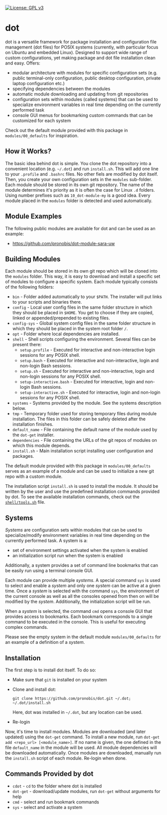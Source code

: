 [![License: GPL v3](https://img.shields.io/badge/License-GPL%20v3-blue.svg)](http://www.gnu.org/licenses/gpl-3.0)

# dot

dot is a versatile framework for package installation and configuration file management (dot files) for POSIX systems (currently, with particular focus on Ubuntu and embedded Linux). Designed to support wide range of custom configurations, yet making package and dot file installation clean and easy. Offers:
* modular architecture with modules for specific configuration sets (e.g. public terminal-only configuration, public desktop configuration, private laptop configuration etc.)
* specifying dependencies between the modules
* automatic module downloading and updating from git repositories
* configuration sets within modules (called systems) that can be used to specialize environment variables in real time depending on the currently performed task
* console GUI menus for bookmarking custom commands that can be customized for each system

Check out the default module provided with this package in `modules/00_defaults` for inspiration.


## How it Works?

The basic idea behind dot is simple. You clone the dot repository into a convenient location (e.g. `~/.dot`) and run `install.sh`. This will add one line to your `.profile` and `.bashrc` files. No other fiels are modified by dot itself. Then, you create your own configuration sets in the `modules` sub-folder. Each module should be stored in its own git repository. The name of the module determines it's priority as it is often the case for Linux `.d` folders. Using number prefixes such as `10_dot-module-my` is a good idea. Every module placed in the `modules` folder is detected and used automatically.


## Module Examples

The following public modules are available for dot and can be used as an example:
* https://github.com/pronobis/dot-module-sara-uw


## Building Modules

Each module should be stored in its own git repo which will be cloned into the `modules` folder. This way, it is easy to download and install a specific set of modules to configure a specific system. Each module typically consists of the following folders:
* `bin` - Folder added automatically to your `$PATH`. The installer will put links to your scripts and binaries there.
* `config` - Local user config files in the same folder structure in which they should be placed in `$HOME`. You get to choose if they are copied, linked or appended/prepended to existing files.
* `config-sys` - Global system config files in the same folder structure in which they should be placed in the system root folder `/`.
* `opt` - Folder where local dependencies are installed.
* `shell` - Shell scripts configuring the environment. Several files can be present there:
    * `setup.profile` - Executed for interactive and non-interactive login sessions for any POSIX shell.
    * `setup.bash` - Executed for interactive and non-interactive, login and non-login Bash sessions.
    * `setup.sh` - Executed for interactive and non-interactive, login and non-login sessions for any POSIX shell.
    * `setup-interactive.bash` - Executed for interactive, login and non-login Bash sessions.
    * `setup-interactive.sh` - Executed for interactive, login and non-login sessions for any POSIX shell.
* `systems` - Systems provided by the module. See the systems description below.
* `tmp` - Temporary folder used for storing temporary files during module installation. The files in this folder can be safely deleted after the installation finishes.
* `default_name` - File containing the default name of the module used by the `dot-get` installer.
* `dependencies` - File containing the URLs of the git repos of modules on which this module depends.
* `install.sh` - Main installation script installing user configuration and packages.

The default module provided with this package in `modules/00_defaults` serves as an example of a module and can be used to initialize a new git repo with a custom module.

The installation script `install.sh` is used to install the module. It should be written by the user and use the predefined installation commands provided by dot. To see the available installation commands, check out the [`shell/tools.sh`](shell/tools.sh) file.


## Systems

*Systems* are configuration sets within modules that can be used to specialize/modify environment variables in real time depending on the currently performed task. A system is a:
* set of environment settings activated when the system is enabled
* an initialization script run when the system is enabled

Additionally, a system provides a set of command line bookmarks that can be easily run using a terminal console GUI.

Each module can provide multiple *systems*. A special command `sys` is used to select and enable a *system* and only one *system* can be active at a given time. Once a *system* is selected with the command `sys`, the environment of the current console  as well as all the consoles opened from then on will be modified by the *system*. Additionally, the initialization script will be run.

When a *system* is selected, the command `cmd` opens a console GUI that provides access to bookmarks. Each bookmark corresponds to a single command to be executed in the console. This is useful for executing complex commands.

Please see the empty system in the default module `modules/00_defaults` for an example of a definition of a *system*.


## Installation

The first step is to install dot itself. To do so:
* Make sure that `git` is installed on your system
* Clone and install dot:

  ```
  git clone https://github.com/pronobis/dot.git ~/.dot; ~/.dot/install.sh
  ```
  
  Here, dot was installed in `~/.dot`, but any location can be used.
* Re-login

Now, it's time to install modules. Modules are downloaded (and later updated) using the `dot-get` command. To install a new module, run `dot-get add <repo_url> [<module_name>]`. If no name is given, the one defined in the file `default_name` in the module will be used. All module dependencies will be downloaded automatically. Once modules are downloaded, manually run the `install.sh` script of each module. Re-login when done.


## Commands Provided by dot

* `cdot` - `cd` to the folder where dot is installed
* `dot-get` - download/update modules, run `dot-get` without arguments for help
* `cmd` - select and run bookmark commands
* `sys` - select and activate a system

